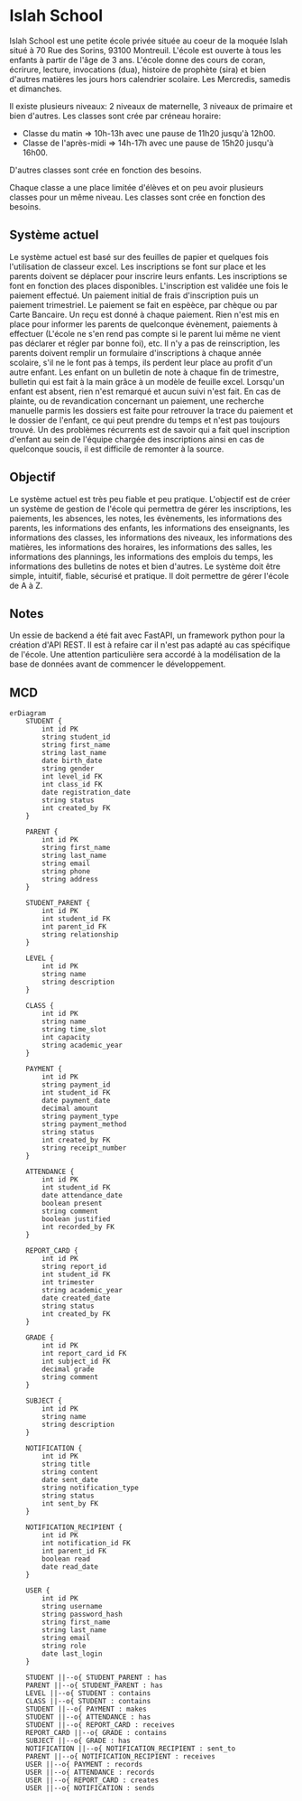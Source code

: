 # Islah School

Islah School est une petite école privée située au coeur de la moquée Islah situé à 70 Rue des Sorins, 93100 Montreuil. L'école est ouverte à tous les enfants à partir de l'âge de 3 ans. L'école donne des cours de coran, écrirure, lecture, invocations (dua), histoire de prophète (sira) et bien d'autres matières les jours hors calendrier scolaire. Les Mercredis, samedis et dimanches. 

Il existe plusieurs niveaux:  2 niveaux de maternelle, 3 niveaux de primaire et bien d'autres. Les classes sont crée par créneau horaire: 

- Classe du matin => 10h-13h avec une pause de 11h20 jusqu'à 12h00. 
- Classe de l'après-midi => 14h-17h avec une pause de 15h20 jusqu'à 16h00.

D'autres classes sont crée en fonction des besoins.

Chaque classe a une place limitée d'élèves et on peu avoir plusieurs classes pour un même niveau. Les classes sont crée en fonction des besoins. 

## Système actuel

Le système actuel est basé sur des feuilles de papier et quelques fois l'utilisation de classeur excel. Les inscriptions se font sur place et les parents doivent se déplacer pour inscrire leurs enfants. Les inscriptions se font en fonction des places disponibles. L'inscription est validée une fois le paiement effectué. Un paiement initial de frais d'inscription puis un paiement trimestriel. Le paiement se fait en espèèce, par chèque ou par Carte Bancaire. Un reçu est donné à chaque paiement. Rien n'est mis en place pour informer les parents de quelconque évènement, paiements à effectuer (L'école ne s'en rend pas compte si le parent lui même ne vient pas déclarer et régler par bonne foi), etc. Il n'y a pas de reinscription, les parents doivent remplir un formulaire d'inscriptions à chaque année scolaire, s'il ne le font pas à temps, ils perdent leur place au profit d'un autre enfant. Les enfant on un bulletin de note à chaque fin de trimestre, bulletin qui est fait à la main grâce à un modèle de feuille excel. Lorsqu'un enfant est absent, rien n'est remarqué et aucun suivi n'est fait. En cas de plainte, ou de revandication concernant un paiement, une recherche manuelle parmis les dossiers est faite pour retrouver la trace du paiement et le dossier de l'enfant, ce qui peut prendre du temps et n'est pas toujours trouvé. Un des problèmes récurrents est de savoir qui a fait quel inscription d'enfant au sein de l'équipe chargée des inscriptions ainsi en cas de quelconque soucis, il est difficile de remonter à la source.

## Objectif

Le système actuel est très peu fiable et peu pratique. L'objectif est de créer un système de gestion de l'école qui permettra de gérer les inscriptions, les paiements, les absences, les notes, les évènements, les informations des parents, les informations des enfants, les informations des enseignants, les informations des classes, les informations des niveaux, les informations des matières, les informations des horaires, les informations des salles, les informations des plannings, les informations des emplois du temps, les informations des bulletins de notes et bien d'autres. Le système doit être simple, intuitif, fiable, sécurisé et pratique. Il doit permettre de gérer l'école de A à Z.

## Notes

Un essie de backend a été fait avec FastAPI, un framework python pour la création d'API REST. Il est à refaire car il n'est pas adapté au cas spécifique de l'école. Une attention particulière sera accordé à la modélisation de la base de données avant de commencer le développement.

## MCD 

```mermaid
erDiagram
    STUDENT {
        int id PK
        string student_id
        string first_name
        string last_name
        date birth_date
        string gender
        int level_id FK
        int class_id FK
        date registration_date
        string status
        int created_by FK
    }
    
    PARENT {
        int id PK
        string first_name
        string last_name
        string email
        string phone
        string address
    }
    
    STUDENT_PARENT {
        int id PK
        int student_id FK
        int parent_id FK
        string relationship
    }
    
    LEVEL {
        int id PK
        string name
        string description
    }
    
    CLASS {
        int id PK
        string name
        string time_slot
        int capacity
        string academic_year
    }
    
    PAYMENT {
        int id PK
        string payment_id
        int student_id FK
        date payment_date
        decimal amount
        string payment_type
        string payment_method
        string status
        int created_by FK
        string receipt_number
    }
    
    ATTENDANCE {
        int id PK
        int student_id FK
        date attendance_date
        boolean present
        string comment
        boolean justified
        int recorded_by FK
    }
    
    REPORT_CARD {
        int id PK
        string report_id
        int student_id FK
        int trimester
        string academic_year
        date created_date
        string status
        int created_by FK
    }
    
    GRADE {
        int id PK
        int report_card_id FK
        int subject_id FK
        decimal grade
        string comment
    }
    
    SUBJECT {
        int id PK
        string name
        string description
    }
    
    NOTIFICATION {
        int id PK
        string title
        string content
        date sent_date
        string notification_type
        string status
        int sent_by FK
    }
    
    NOTIFICATION_RECIPIENT {
        int id PK
        int notification_id FK
        int parent_id FK
        boolean read
        date read_date
    }
    
    USER {
        int id PK
        string username
        string password_hash
        string first_name
        string last_name
        string email
        string role
        date last_login
    }
    
    STUDENT ||--o{ STUDENT_PARENT : has
    PARENT ||--o{ STUDENT_PARENT : has
    LEVEL ||--o{ STUDENT : contains
    CLASS ||--o{ STUDENT : contains
    STUDENT ||--o{ PAYMENT : makes
    STUDENT ||--o{ ATTENDANCE : has
    STUDENT ||--o{ REPORT_CARD : receives
    REPORT_CARD ||--o{ GRADE : contains
    SUBJECT ||--o{ GRADE : has
    NOTIFICATION ||--o{ NOTIFICATION_RECIPIENT : sent_to
    PARENT ||--o{ NOTIFICATION_RECIPIENT : receives
    USER ||--o{ PAYMENT : records
    USER ||--o{ ATTENDANCE : records
    USER ||--o{ REPORT_CARD : creates
    USER ||--o{ NOTIFICATION : sends 
```